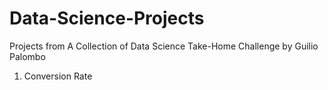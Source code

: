 # Data-Science-Projects

Projects from A Collection of Data Science Take-Home Challenge by Guilio Palombo

1. Conversion Rate
